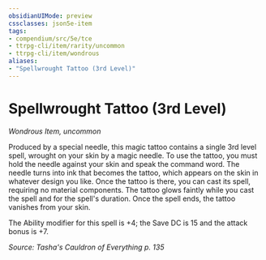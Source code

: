 ```yaml
---
obsidianUIMode: preview
cssclasses: json5e-item
tags:
- compendium/src/5e/tce
- ttrpg-cli/item/rarity/uncommon
- ttrpg-cli/item/wondrous
aliases: 
- "Spellwrought Tattoo (3rd Level)"
---
```

# Spellwrought Tattoo (3rd Level)
*Wondrous Item, uncommon*  


Produced by a special needle, this magic tattoo contains a single 3rd level spell, wrought on your skin by a magic needle. To use the tattoo, you must hold the needle against your skin and speak the command word. The needle turns into ink that becomes the tattoo, which appears on the skin in whatever design you like. Once the tattoo is there, you can cast its spell, requiring no material components. The tattoo glows faintly while you cast the spell and for the spell's duration. Once the spell ends, the tattoo vanishes from your skin.

The Ability modifier for this spell is +4; the Save DC is 15 and the attack bonus is +7.

*Source: Tasha's Cauldron of Everything p. 135*